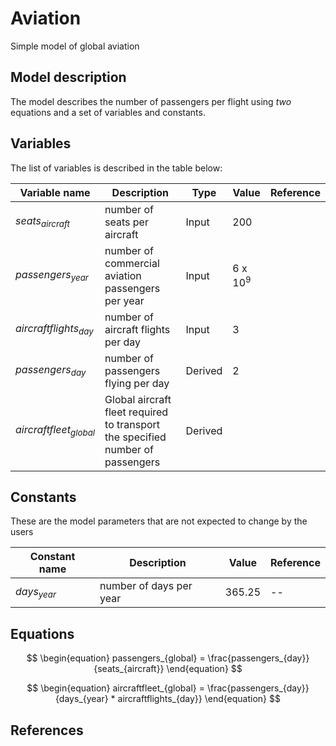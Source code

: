# Aviation

Simple model of global aviation

## Model description

The model describes the number of passengers per flight using _two_ equations and a set of variables and constants.

## Variables

The list of variables is described in the table below:

| Variable name            | Description                                                                    | Type    | Value              | Reference |
| ------------------------ | ------------------------------------------------------------------------------ | ------- | ------------------ | --------- |
| $seats_{aircraft}$       | number of seats per aircraft                                                   | Input   | 200                |           |
| $passengers_{year}$      | number of commercial aviation passengers per year                              | Input   | 6 x 10<sup>9</sup> |           |
| $aircraftflights_{day}$  | number of aircraft flights per day                                             | Input   | 3                  |           |
| $passengers_{day}$       | number of passengers flying per day                                            | Derived | 2                  |           |
| $aircraftfleet_{global}$ | Global aircraft fleet required to transport the specified number of passengers | Derived |                    |           |

## Constants

These are the model parameters that are not expected to change by the users

| Constant name | Description             | Value  | Reference |
| ------------- | ----------------------- | ------ | --------- |
| $days_{year}$ | number of days per year | 365.25 | --        |

## Equations

$$
\begin{equation}
passengers_{global} = \frac{passengers_{day}}{seats_{aircraft}}
\end{equation}
$$

$$
\begin{equation}
aircraftfleet_{global} = \frac{passengers_{day}}{days_{year} * aircraftflights_{day}}
\end{equation}
$$

## References

